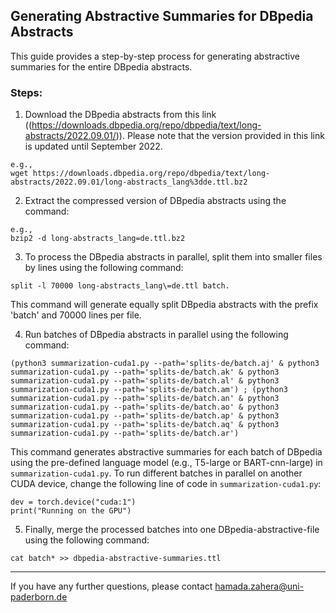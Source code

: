 ## Generating Abstractive Summaries for DBpedia Abstracts

This guide provides a step-by-step process for generating abstractive summaries for the entire DBpedia abstracts.

### Steps: 

1) Download the DBpedia abstracts from this link ((https://downloads.dbpedia.org/repo/dbpedia/text/long-abstracts/2022.09.01/)). Please note that the version provided in this link is updated until September 2022.

```
e.g.,
wget https://downloads.dbpedia.org/repo/dbpedia/text/long-abstracts/2022.09.01/long-abstracts_lang%3dde.ttl.bz2
```
2) Extract the compressed version of DBpedia abstracts using the command:
  
```
e.g., 
bzip2 -d long-abstracts_lang=de.ttl.bz2
```
3) To process the DBpedia abstracts in parallel, split them into smaller files by lines using the following command:

```
split -l 70000 long-abstracts_lang\=de.ttl batch.
```
This command will generate equally split DBpedia abstracts with the prefix 'batch' and 70000 lines per file.

4) Run batches of DBpedia abstracts in parallel using the following command: 

```
(python3 summarization-cuda1.py --path='splits-de/batch.aj' & python3 summarization-cuda1.py --path='splits-de/batch.ak' & python3 summarization-cuda1.py --path='splits-de/batch.al' & python3 summarization-cuda1.py --path='splits-de/batch.am') ; (python3 summarization-cuda1.py --path='splits-de/batch.an' & python3 summarization-cuda1.py --path='splits-de/batch.ao' & python3 summarization-cuda1.py --path='splits-de/batch.ap' & python3 summarization-cuda1.py --path='splits-de/batch.aq' & python3 summarization-cuda1.py --path='splits-de/batch.ar')
```

This command generates abstractive summaries for each batch of DBpedia using the pre-defined language model (e.g., T5-large or BART-cnn-large) in ```summarization-cuda1.py```. To run different batches in parallel on another CUDA device, change the following line of code in ```summarization-cuda1.py```:

```
dev = torch.device("cuda:1") 
print("Running on the GPU")
```

5) Finally, merge the processed batches into one DBpedia-abstractive-file using the following command:

```
cat batch* >> dbpedia-abstractive-summaries.ttl
```

---

If you have any further questions, please contact [hamada.zahera@uni-paderborn.de](mailto:hamada.zahera@uni-paderborn.de)